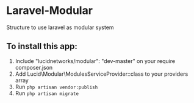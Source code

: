 # Laravel-Modular
Structure to use laravel as modular system

## To install this app:
1. Include "lucidnetworks/modular": "dev-master" on your require composer.json
2. Add Lucid\Modular\ModulesServiceProvider::class to your providers array
3. Run ```php artisan vendor:publish```
4. Run ```php artisan migrate```
